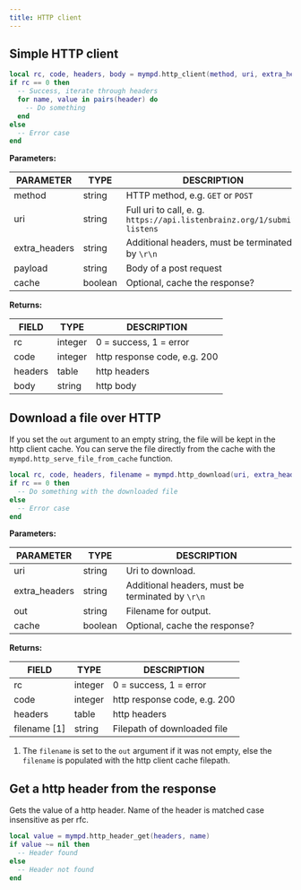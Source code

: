 ```yaml
---
title: HTTP client
---
```


## Simple HTTP client

```lua
local rc, code, headers, body = mympd.http_client(method, uri, extra_headers, payload, cache)
if rc == 0 then
  -- Success, iterate through headers
  for name, value in pairs(header) do
    -- Do something
  end
else
  -- Error case
end
```

**Parameters:**

| PARAMETER | TYPE | DESCRIPTION |
| --------- | ---- | ----------- |
| method | string | HTTP method, e.g. `GET` or `POST` |
| uri | string | Full uri to call, e. g. `https://api.listenbrainz.org/1/submit-listens` |
| extra_headers | string | Additional headers, must be terminated by `\r\n` |
| payload | string | Body of a post request |
| cache | boolean | Optional, cache the response? |

**Returns:**

| FIELD | TYPE | DESCRIPTION |
| ----- | ---- | ----------- |
| rc | integer | 0 = success, 1 = error |
| code | integer | http response code, e.g. 200 |
| headers | table | http headers |
| body | string | http body |

## Download a file over HTTP

If you set the `out` argument to an empty string, the file will be kept in the http client cache. You can serve the file directly from the cache with the `mympd.http_serve_file_from_cache` function.

```lua
local rc, code, headers, filename = mympd.http_download(uri, extra_headers, out, cache)
if rc == 0 then
  -- Do something with the downloaded file
else
  -- Error case
end
```

**Parameters:**

| PARAMETER | TYPE | DESCRIPTION |
| --------- | ---- | ----------- |
| uri | string | Uri to download. |
| extra_headers | string | Additional headers, must be terminated by `\r\n` |
| out | string | Filename for output. |
| cache | boolean | Optional, cache the response? |

**Returns:**

| FIELD | TYPE | DESCRIPTION |
| ----- | ---- | ----------- |
| rc | integer | 0 = success, 1 = error |
| code | integer | http response code, e.g. 200 |
| headers | table | http headers |
| filename [1] | string | Filepath of downloaded file |

1. The `filename` is set to the `out` argument if it was not empty, else the `filename` is populated with the http client cache filepath.

## Get a http header from the response

Gets the value of a http header. Name of the header is matched case insensitive as per rfc.

```lua
local value = mympd.http_header_get(headers, name)
if value ~= nil then
  -- Header found
else
  -- Header not found
end
```
